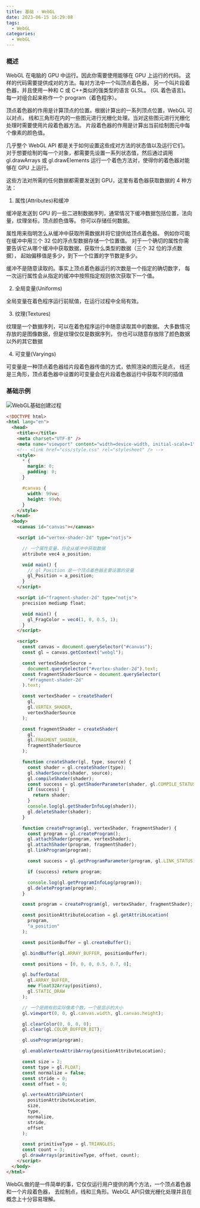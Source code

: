 ```yaml
---
title: 基础 - WebGL
date: 2023-06-15 16:29:08
tags:
  - WebGL
categories:
  - WebGL
---
```


### 概述

WebGL 在电脑的 GPU 中运行。因此你需要使用能够在 GPU 上运行的代码。 这样的代码需要提供成对的方法。每对方法中一个叫顶点着色器， 另一个叫片段着色器，并且使用一种和 C 或 C++类似的强类型的语言 GLSL。 (GL 着色语言)。 每一对组合起来称作一个 program（着色程序）。

顶点着色器的作用是计算顶点的位置。根据计算出的一系列顶点位置，WebGL 可以对点， 线和三角形在内的一些图元进行光栅化处理。当对这些图元进行光栅化处理时需要使用片段着色器方法。 片段着色器的作用是计算出当前绘制图元中每个像素的颜色值。

几乎整个 WebGL API 都是关于如何设置这些成对方法的状态值以及运行它们。 对于想要绘制的每一个对象，都需要先设置一系列状态值，然后通过调用 gl.drawArrays 或 gl.drawElements 运行一个着色方法对，使得你的着色器对能够在 GPU 上运行。

这些方法对所需的任何数据都需要发送到 GPU，这里有着色器获取数据的 4 种方法：

1. 属性(Attributes)和缓冲

缓冲是发送到 GPU 的一些二进制数据序列，通常情况下缓冲数据包括位置，法向量，纹理坐标，顶点颜色值等。 你可以存储任何数据。

属性用来指明怎么从缓冲中获取所需数据并将它提供给顶点着色器。 例如你可能在缓冲中用三个 32 位的浮点型数据存储一个位置值。 对于一个确切的属性你需要告诉它从哪个缓冲中获取数据，获取什么类型的数据（三个 32 位的浮点数据）， 起始偏移值是多少，到下一个位置的字节数是多少。

缓冲不是随意读取的。事实上顶点着色器运行的次数是一个指定的确切数字， 每一次运行属性会从指定的缓冲中按照指定规则依次获取下一个值。

2. 全局变量(Uniforms)

全局变量在着色程序运行前赋值，在运行过程中全局有效。

3. 纹理(Textures)

纹理是一个数据序列，可以在着色程序运行中随意读取其中的数据。 大多数情况存放的是图像数据，但是纹理仅仅是数据序列， 你也可以随意存放除了颜色数据以外的其它数据

4. 可变量(Varyings)

可变量是一种顶点着色器给片段着色器传值的方式，依照渲染的图元是点， 线还是三角形，顶点着色器中设置的可变量会在片段着色器运行中获取不同的插值


### 基础示例

![WebGL基础创建过程](/img/posts/WebGL基础创建过程.png)

```HTML
<!DOCTYPE html>
<html lang="en">
  <head>
    <title></title>
    <meta charset="UTF-8" />
    <meta name="viewport" content="width=device-width, initial-scale=1" />
    <!-- <link href="css/style.css" rel="stylesheet" /> -->
    <style>
      * {
        margin: 0;
        padding: 0;
      }

      #canvas {
        width: 99vw;
        height: 99vh;
      }
    </style>
  </head>
  <body>
    <canvas id="canvas"></canvas>

    <script id="vertex-shader-2d" type="notjs">

      // 一个属性变量，将会从缓冲中获取数据
      attribute vec4 a_position;

      void main() {
        // gl_Position 是一个顶点着色器主要设置的变量
        gl_Position = a_position;
      }
    </script>

    <script id="fragment-shader-2d" type="notjs">
      precision mediump float;

      void main() {
        gl_FragColor = vec4(1, 0, 0.5, 1);
      }
    </script>

    <script>
      const canvas = document.querySelector("#canvas");
      const gl = canvas.getContext("webgl");

      const vertexShaderSource =
        document.querySelector("#vertex-shader-2d").text;
      const fragmentShaderSource = document.querySelector(
        "#fragment-shader-2d"
      ).text;

      const vertexShader = createShader(
        gl,
        gl.VERTEX_SHADER,
        vertexShaderSource
      );

      const fragmentShader = createShader(
        gl,
        gl.FRAGMENT_SHADER,
        fragmentShaderSource
      );

      function createShader(gl, type, source) {
        const shader = gl.createShader(type);
        gl.shaderSource(shader, source);
        gl.compileShader(shader);
        const success = gl.getShaderParameter(shader, gl.COMPILE_STATUS);
        if (success) {
          return shader;
        }
        console.log(gl.getShaderInfoLog(shader));
        gl.deleteShader(shader);
      }

      function createProgram(gl, vertexShader, fragmentShader) {
        const program = gl.createProgram();
        gl.attachShader(program, vertexShader);
        gl.attachShader(program, fragmentShader);
        gl.linkProgram(program);

        const success = gl.getProgramParameter(program, gl.LINK_STATUS);

        if (success) return program;

        console.log(gl.getProgramInfoLog(program));
        gl.deleteProgram(program);
      }

      const program = createProgram(gl, vertexShader, fragmentShader);

      const positionAttributeLocation = gl.getAttribLocation(
        program,
        "a_position"
      );

      const positionBuffer = gl.createBuffer();

      gl.bindBuffer(gl.ARRAY_BUFFER, positionBuffer);

      const positions = [0, 0, 0, 0.5, 0.7, 0];

      gl.bufferData(
        gl.ARRAY_BUFFER,
        new Float32Array(positions),
        gl.STATIC_DRAW
      );

      // 一个是拥有的实际像素个数，一个是显示的大小
      gl.viewport(0, 0, gl.canvas.width, gl.canvas.height);

      gl.clearColor(0, 0, 0, 0);
      gl.clear(gl.COLOR_BUFFER_BIT);

      gl.useProgram(program);

      gl.enableVertexAttribArray(positionAttributeLocation);

      const size = 2;
      const type = gl.FLOAT;
      const normalize = false;
      const stride = 0;
      const offset = 0;

      gl.vertexAttribPointer(
        positionAttributeLocation,
        size,
        type,
        normalize,
        stride,
        offset
      );

      const primitiveType = gl.TRIANGLES;
      const count = 3;
      gl.drawArrays(primitiveType, offset, count);
    </script>
  </body>
</html>
```

 WebGL做的是一件简单的事，它仅仅运行用户提供的两个方法，一个顶点着色器和一个片段着色器， 去绘制点，线和三角形。WebGL API只做光栅化处理并且在概念上十分容易理解。
